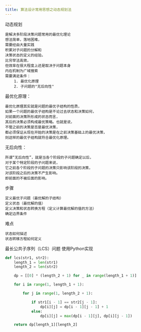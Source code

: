 ```yaml
---
title: 算法设计常用思想之动态规划法
---
```


动态规划

    是解决多阶段决策问题常用的最优化理论
    想法简单，落地困难，
    需要经由大量实践
    积累对子问题的分解和
    决策状态的定义的经验。
    比穷举法高效，
    但效率在很大程度上还是取决于问题本身
    内在机制为广域搜索
    需要满足条件：
        1. 最优化原理
        2. 子问题的"无后向性"

最优化原理：

    最优化原理其实就是问题的最优子结构的性质，
    如果一个问题的最优子结构是不论过去状态和决策如何，
    对前面的决策所形成的状态而言，
    其后的决策必须构成最优策略。也就是说，
    不管之前的决策是否是最优决策，
    都必须保证从现在开始的决策是在之前决策基础上的最优决策，
    则这样的最优子结构就符合最优化原理。

无后向性：

    所谓“无后向性”，就是当各个阶段的子问题确定以后，
    对于某个特定阶段的子问题来说，
    它之前各个阶段的子问题的决策只影响该阶段的决策，
    对该阶段之后的决策不产生影响。
    即前面的不被后面的影响。
    

步骤
    
    定义最优子问题（最优解的子结构）
    定义状态（最优解的值）
    定义决策和状态转换方程（定义计算最优解的值的方法）
    确定边界条件
    
难点
    
    状态如何描述
    状态转移方程如何定义

最长公共子序列（LCS）问题 使用Python实现
```python
def lcs(str1, str2):
    length_1 = len(str1)
    length_2 = len(str2)

    dp = [[0] * (length_2 + 1) for _ in range(length_1 + 1)]

    for i in range(1, length_1 + 1):

        for j in range(1, length_2 + 1):

            if str1[i - 1] == str2[j - 1]:
                dp[i][j] = dp[i - 1][j - 1] + 1
            else:
                dp[i][j] = max(dp[i - 1][j], dp[i][j - 1])

    return dp[length_1][length_2]
```